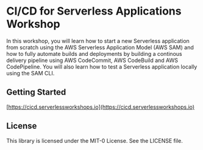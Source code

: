 # CI/CD for Serverless Applications Workshop

In this workshop, you will learn how to start a new Serverless application from scratch using the AWS Serverless Application Model (AWS SAM) and how to fully automate builds and deployments by building a continous delivery pipeline using AWS CodeCommit, AWS CodeBuild and AWS CodePipeline. You will also learn how to test a Serverless application locally using the SAM CLI.

## Getting Started

[https://cicd.serverlessworkshops.io](https://cicd.serverlessworkshops.io)

## License

This library is licensed under the MIT-0 License. See the LICENSE file.

